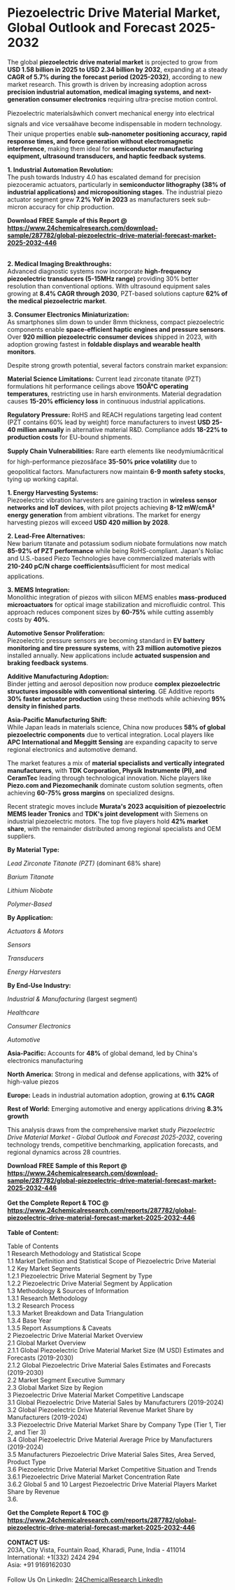 <h1>Piezoelectric Drive Material Market, Global Outlook and Forecast 2025-2032</h1><p>The global <strong>piezoelectric drive material market</strong> is projected to grow from <strong>USD 1.58 billion in 2025 to USD 2.34 billion by 2032</strong>, expanding at a steady <strong>CAGR of 5.7% during the forecast period (2025-2032)</strong>, according to new market research. This growth is driven by increasing adoption across <strong>precision industrial automation, medical imaging systems, and next-generation consumer electronics</strong> requiring ultra-precise motion control.</p><p>Piezoelectric materialsâwhich convert mechanical energy into electrical signals and vice versaâhave become indispensable in modern technology. Their unique properties enable <strong>sub-nanometer positioning accuracy, rapid response times, and force generation without electromagnetic interference</strong>, making them ideal for <strong>semiconductor manufacturing equipment, ultrasound transducers, and haptic feedback systems</strong>.</p><p><strong>1. Industrial Automation Revolution:</strong><br>
The push towards Industry 4.0 has escalated demand for precision piezoceramic actuators, particularly in <strong>semiconductor lithography (38% of industrial applications) and micropositioning stages</strong>. The industrial piezo actuator segment grew <strong>7.2% YoY in 2023</strong> as manufacturers seek sub-micron accuracy for chip production.</p><div><b>Download FREE Sample of this Report @ 
            <a href="https://www.24chemicalresearch.com/download-sample/287782/global-piezoelectric-drive-material-forecast-market-2025-2032-446">
            https://www.24chemicalresearch.com/download-sample/287782/global-piezoelectric-drive-material-forecast-market-2025-2032-446</a></b></div><br><p><strong>2. Medical Imaging Breakthroughs:</strong><br>
Advanced diagnostic systems now incorporate <strong>high-frequency piezoelectric transducers (5-15MHz range)</strong> providing 30% better resolution than conventional options. With ultrasound equipment sales growing at <strong>8.4% CAGR through 2030</strong>, PZT-based solutions capture <strong>62% of the medical piezoelectric market</strong>.</p><p><strong>3. Consumer Electronics Miniaturization:</strong><br>
As smartphones slim down to under 8mm thickness, compact piezoelectric components enable <strong>space-efficient haptic engines and pressure sensors</strong>. Over <strong>920 million piezoelectric consumer devices</strong> shipped in 2023, with adoption growing fastest in <strong>foldable displays and wearable health monitors</strong>.</p><p>Despite strong growth potential, several factors constrain market expansion:</p><p><strong>Material Science Limitations:</strong> Current lead zirconate titanate (PZT) formulations hit performance ceilings above <strong>150Â°C operating temperatures</strong>, restricting use in harsh environments. Material degradation causes <strong>15-20% efficiency loss</strong> in continuous industrial applications.</p><p><strong>Regulatory Pressure:</strong> RoHS and REACH regulations targeting lead content (PZT contains 60% lead by weight) force manufacturers to invest <strong>USD 25-40 million annually</strong> in alternative material R&amp;D. Compliance adds <strong>18-22% to production costs</strong> for EU-bound shipments.</p><p><strong>Supply Chain Vulnerabilities:</strong> Rare earth elements like neodymiumâcritical for high-performance piezosâface <strong>35-50% price volatility</strong> due to geopolitical factors. Manufacturers now maintain <strong>6-9 month safety stocks</strong>, tying up working capital.</p><p><strong>1. Energy Harvesting Systems:</strong><br>
Piezoelectric vibration harvesters are gaining traction in <strong>wireless sensor networks and IoT devices</strong>, with pilot projects achieving <strong>8-12 mW/cmÂ² energy generation</strong> from ambient vibrations. The market for energy harvesting piezos will exceed <strong>USD 420 million by 2028</strong>.</p><p><strong>2. Lead-Free Alternatives:</strong><br>
New barium titanate and potassium sodium niobate formulations now match <strong>85-92% of PZT performance</strong> while being RoHS-compliant. Japan's Noliac and U.S.-based Piezo Technologies have commercialized materials with <strong>210-240 pC/N charge coefficients</strong>âsufficient for most medical applications.</p><p><strong>3. MEMS Integration:</strong><br>
Monolithic integration of piezos with silicon MEMS enables <strong>mass-produced microactuators</strong> for optical image stabilization and microfluidic control. This approach reduces component sizes by <strong>60-75%</strong> while cutting assembly costs by <strong>40%</strong>.</p><p><strong>Automotive Sensor Proliferation:</strong><br>
	Piezoelectric pressure sensors are becoming standard in <strong>EV battery monitoring and tire pressure systems</strong>, with <strong>23 million automotive piezos</strong> installed annually. New applications include <strong>actuated suspension and braking feedback systems</strong>.</p><p><strong>Additive Manufacturing Adoption:</strong><br>
	Binder jetting and aerosol deposition now produce <strong>complex piezoelectric structures impossible with conventional sintering</strong>. GE Additive reports <strong>30% faster actuator production</strong> using these methods while achieving <strong>95% density in finished parts</strong>.</p><p><strong>Asia-Pacific Manufacturing Shift:</strong><br>
	While Japan leads in materials science, China now produces <strong>58% of global piezoelectric components</strong> due to vertical integration. Local players like <strong>APC International and Meggitt Sensing</strong> are expanding capacity to serve regional electronics and automotive demand.</p><p>The market features a mix of <strong>material specialists and vertically integrated manufacturers</strong>, with <strong>TDK Corporation, Physik Instrumente (PI), and CeramTec</strong> leading through technological innovation. Niche players like <strong>Piezo.com and Piezomechanik</strong> dominate custom solution segments, often achieving <strong>60-75% gross margins</strong> on specialized designs.</p><p>Recent strategic moves include <strong>Murata's 2023 acquisition of piezoelectric MEMS leader Tronics</strong> and <strong>TDK's joint development</strong> with Siemens on industrial piezoelectric motors. The top five players hold <strong>42% market share</strong>, with the remainder distributed among regional specialists and OEM suppliers.</p><p><strong>By Material Type:</strong></p><p><em>Lead Zirconate Titanate (PZT)</em> (dominant 68% share)</p><p><em>Barium Titanate</em></p><p><em>Lithium Niobate</em></p><p><em>Polymer-Based</em></p><p><strong>By Application:</strong></p><p><em>Actuators &amp; Motors</em></p><p><em>Sensors</em></p><p><em>Transducers</em></p><p><em>Energy Harvesters</em></p><p><strong>By End-Use Industry:</strong></p><p><em>Industrial &amp; Manufacturing</em> (largest segment)</p><p><em>Healthcare</em></p><p><em>Consumer Electronics</em></p><p><em>Automotive</em></p><p><strong>Asia-Pacific:</strong> Accounts for <strong>48%</strong> of global demand, led by China's electronics manufacturing</p><p><strong>North America:</strong> Strong in medical and defense applications, with <strong>32%</strong> of high-value piezos</p><p><strong>Europe:</strong> Leads in industrial automation adoption, growing at <strong>6.1% CAGR</strong></p><p><strong>Rest of World:</strong> Emerging automotive and energy applications driving <strong>8.3% growth</strong></p><p>This analysis draws from the comprehensive market study <em>Piezoelectric Drive Material Market - Global Outlook and Forecast 2025-2032</em>, covering technology trends, competitive benchmarking, application forecasts, and regional dynamics across 28 countries.</p><div><b>Download FREE Sample of this Report @ 
            <a href="https://www.24chemicalresearch.com/download-sample/287782/global-piezoelectric-drive-material-forecast-market-2025-2032-446">
            https://www.24chemicalresearch.com/download-sample/287782/global-piezoelectric-drive-material-forecast-market-2025-2032-446</a></b></div><br><div><b>Get the Complete Report & TOC @ 
            <a href="https://www.24chemicalresearch.com/reports/287782/global-piezoelectric-drive-material-forecast-market-2025-2032-446">
            https://www.24chemicalresearch.com/reports/287782/global-piezoelectric-drive-material-forecast-market-2025-2032-446</a></b></div><br>
            <b>Table of Content:</b><p>Table of Contents<br />
1 Research Methodology and Statistical Scope<br />
1.1 Market Definition and Statistical Scope of Piezoelectric Drive Material<br />
1.2 Key Market Segments<br />
1.2.1 Piezoelectric Drive Material Segment by Type<br />
1.2.2 Piezoelectric Drive Material Segment by Application<br />
1.3 Methodology & Sources of Information<br />
1.3.1 Research Methodology<br />
1.3.2 Research Process<br />
1.3.3 Market Breakdown and Data Triangulation<br />
1.3.4 Base Year<br />
1.3.5 Report Assumptions & Caveats<br />
2 Piezoelectric Drive Material Market Overview<br />
2.1 Global Market Overview<br />
2.1.1 Global Piezoelectric Drive Material Market Size (M USD) Estimates and Forecasts (2019-2030)<br />
2.1.2 Global Piezoelectric Drive Material Sales Estimates and Forecasts (2019-2030)<br />
2.2 Market Segment Executive Summary<br />
2.3 Global Market Size by Region<br />
3 Piezoelectric Drive Material Market Competitive Landscape<br />
3.1 Global Piezoelectric Drive Material Sales by Manufacturers (2019-2024)<br />
3.2 Global Piezoelectric Drive Material Revenue Market Share by Manufacturers (2019-2024)<br />
3.3 Piezoelectric Drive Material Market Share by Company Type (Tier 1, Tier 2, and Tier 3)<br />
3.4 Global Piezoelectric Drive Material Average Price by Manufacturers (2019-2024)<br />
3.5 Manufacturers Piezoelectric Drive Material Sales Sites, Area Served, Product Type<br />
3.6 Piezoelectric Drive Material Market Competitive Situation and Trends<br />
3.6.1 Piezoelectric Drive Material Market Concentration Rate<br />
3.6.2 Global 5 and 10 Largest Piezoelectric Drive Material Players Market Share by Revenue<br />
3.6.</p><div><b>Get the Complete Report & TOC @ 
            <a href="https://www.24chemicalresearch.com/reports/287782/global-piezoelectric-drive-material-forecast-market-2025-2032-446">
            https://www.24chemicalresearch.com/reports/287782/global-piezoelectric-drive-material-forecast-market-2025-2032-446</a></b></div><br><b>CONTACT US:</b><br>
            203A, City Vista, Fountain Road, Kharadi, Pune, India - 411014<br>
            International: +1(332) 2424 294<br>
            Asia: +91 9169162030 <br><br>
            Follow Us On LinkedIn: <a href="https://www.linkedin.com/company/24chemicalresearch/">24ChemicalResearch LinkedIn</a>